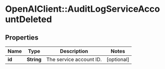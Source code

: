 # OpenAIClient::AuditLogServiceAccountDeleted

## Properties
Name | Type | Description | Notes
------------ | ------------- | ------------- | -------------
**id** | **String** | The service account ID. | [optional] 


